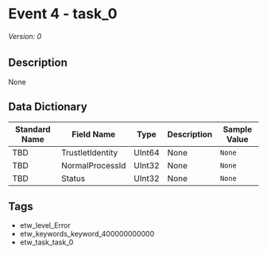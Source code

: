 # Event 4 - task_0
###### Version: 0

## Description
None

## Data Dictionary
|Standard Name|Field Name|Type|Description|Sample Value|
|---|---|---|---|---|
|TBD|TrustletIdentity|UInt64|None|`None`|
|TBD|NormalProcessId|UInt32|None|`None`|
|TBD|Status|UInt32|None|`None`|

## Tags
* etw_level_Error
* etw_keywords_keyword_400000000000
* etw_task_task_0
